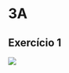 # 3A
## Exercício 1
![](https://github.com/Gabrielbk/Aulas-3A-modulo/commit/a51ed6b14014e86f1641649f9d42ed62a7cc5dbb)
